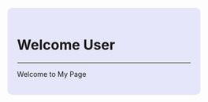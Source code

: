 <style>
	div.wrapper{
		background-color: lavender;
		margin: 20px auto;
		border-radius: 10px;
		width: 70%;
		padding: 20px;
	}
</style>

<div class="wrapper">
	<h1>Welcome User</h1>
	<hr>
	<p>Welcome to My Page</p>
</div>